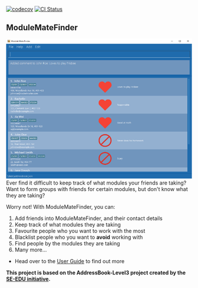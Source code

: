 [![codecov](https://codecov.io/gh/AY2122S2-CS2103T-T13-4/tp/branch/master/graph/badge.svg?token=7ST0L6C9AY)](https://codecov.io/gh/AY2122S2-CS2103T-T13-4/tp)
[![CI Status](https://github.com/AY2122S2-CS2103T-T13-4/tp/workflows/Java%20CI/badge.svg)](https://github.com/AY2122S2-CS2103T-T13-4/tp/actions)

## ModuleMateFinder
![Ui](docs/images/Ui.png)
Ever find it difficult to keep track of what modules your friends are taking?  
Want to form groups with friends for certain modules, but don't know what they are taking?


Worry not! With ModuleMateFinder, you can:
1) Add friends into ModuleMateFinder, and their contact details
2) Keep track of what modules they are taking
3) Favourite people who you want to work with the most
4) Blacklist people who you want to **avoid** working with
5) Find people by the modules they are taking
6) Many more...


- Head over to the [User Guide](https://ay2122s2-cs2103t-t13-4.github.io/tp/UserGuide.html) to find out more

**This project is based on the AddressBook-Level3 project created by the [SE-EDU initiative](https://se-education.org).**
